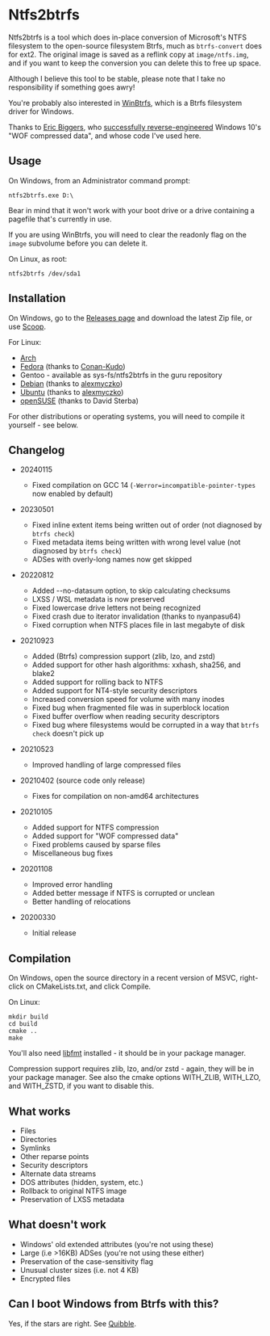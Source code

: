 Ntfs2btrfs
==========

Ntfs2btrfs is a tool which does in-place conversion of Microsoft's NTFS
filesystem to the open-source filesystem Btrfs, much as `btrfs-convert`
does for ext2. The original image is saved as a reflink copy at
`image/ntfs.img`, and if you want to keep the conversion you can delete
this to free up space.

Although I believe this tool to be stable, please note that I take no
responsibility if something goes awry!

You're probably also interested in [WinBtrfs](https://github.com/maharmstone/btrfs),
which is a Btrfs filesystem driver for Windows.

Thanks to [Eric Biggers](https://github.com/ebiggers), who [successfully reverse-engineered](https://github.com/ebiggers/ntfs-3g-system-compression/) Windows 10's
"WOF compressed data", and whose code I've used here.

Usage
-----

On Windows, from an Administrator command prompt:

`ntfs2btrfs.exe D:\`

Bear in mind that it won't work with your boot drive or a drive containing a
pagefile that's currently in use.

If you are using WinBtrfs, you will need to clear the readonly flag on the
`image` subvolume before you can delete it.

On Linux, as root:

`ntfs2btrfs /dev/sda1`

Installation
------------

On Windows, go to the [Releases page](https://github.com/maharmstone/ntfs2btrfs/releases) and
download the latest Zip file, or use [Scoop](https://github.com/ScoopInstaller/Main/blob/master/bucket/ntfs2btrfs.json).

For Linux:
* [Arch](https://aur.archlinux.org/packages/ntfs2btrfs)
* [Fedora](https://src.fedoraproject.org/rpms/ntfs2btrfs) (thanks to [Conan-Kudo](https://github.com/Conan-Kudo))
* Gentoo - available as sys-fs/ntfs2btrfs in the guru repository
* [Debian](https://packages.debian.org/ntfs2btrfs) (thanks to [alexmyczko](https://github.com/alexmyczko))
* [Ubuntu](https://packages.ubuntu.com/ntfs2btrfs) (thanks to [alexmyczko](https://github.com/alexmyczko))
* [openSUSE](https://build.opensuse.org/package/show/filesystems/ntfs2btrfs) (thanks to David Sterba)

For other distributions or operating systems, you will need to compile it yourself - see
below.

Changelog
---------

* 20240115
  * Fixed compilation on GCC 14 (`-Werror=incompatible-pointer-types` now enabled by default)

* 20230501
  * Fixed inline extent items being written out of order (not diagnosed by `btrfs check`)
  * Fixed metadata items being written with wrong level value (not diagnosed by `btrfs check`)
  * ADSes with overly-long names now get skipped

* 20220812
  * Added --no-datasum option, to skip calculating checksums
  * LXSS / WSL metadata is now preserved
  * Fixed lowercase drive letters not being recognized
  * Fixed crash due to iterator invalidation (thanks to nyanpasu64)
  * Fixed corruption when NTFS places file in last megabyte of disk

* 20210923
  * Added (Btrfs) compression support (zlib, lzo, and zstd)
  * Added support for other hash algorithms: xxhash, sha256, and blake2
  * Added support for rolling back to NTFS
  * Added support for NT4-style security descriptors
  * Increased conversion speed for volume with many inodes
  * Fixed bug when fragmented file was in superblock location
  * Fixed buffer overflow when reading security descriptors
  * Fixed bug where filesystems would be corrupted in a way that `btrfs check` doesn't pick up

* 20210523
  * Improved handling of large compressed files

* 20210402 (source code only release)
  * Fixes for compilation on non-amd64 architectures

* 20210105
  * Added support for NTFS compression
  * Added support for "WOF compressed data"
  * Fixed problems caused by sparse files
  * Miscellaneous bug fixes

* 20201108
  * Improved error handling
  * Added better message if NTFS is corrupted or unclean
  * Better handling of relocations

* 20200330
  * Initial release

Compilation
-----------

On Windows, open the source directory in a recent version of MSVC, right-click
on CMakeLists.txt, and click Compile.

On Linux:

    mkdir build
    cd build
    cmake ..
    make

You'll also need [libfmt](https://github.com/fmtlib/fmt) installed - it should be
in your package manager.

Compression support requires zlib, lzo, and/or zstd - again, they will be in your
package manager. See also the cmake options WITH_ZLIB, WITH_LZO, and WITH_ZSTD,
if you want to disable this.

What works
----------

* Files
* Directories
* Symlinks
* Other reparse points
* Security descriptors
* Alternate data streams
* DOS attributes (hidden, system, etc.)
* Rollback to original NTFS image
* Preservation of LXSS metadata

What doesn't work
-----------------

* Windows' old extended attributes (you're not using these)
* Large (i.e >16KB) ADSes (you're not using these either)
* Preservation of the case-sensitivity flag
* Unusual cluster sizes (i.e. not 4 KB)
* Encrypted files

Can I boot Windows from Btrfs with this?
----------------------------------------

Yes, if the stars are right. See [Quibble](https://github.com/maharmstone/quibble).
